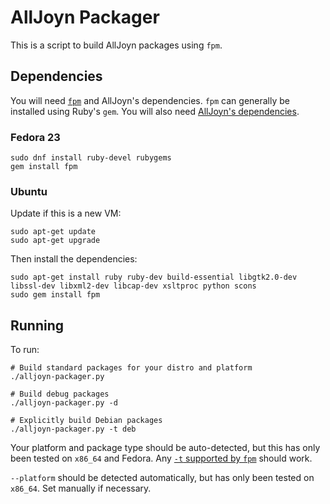 # AllJoyn Packager

This is a script to build AllJoyn packages using `fpm`.

## Dependencies

You will need [`fpm`](https://github.com/jordansissel/fpm) and AllJoyn's dependencies. `fpm` can generally be installed using Ruby's `gem`. You will also need [AllJoyn's dependencies](https://allseenalliance.org/framework/documentation/develop/building/linux).

### Fedora 23

    sudo dnf install ruby-devel rubygems
    gem install fpm

### Ubuntu

Update if this is a new VM:

    sudo apt-get update
    sudo apt-get upgrade

Then install the dependencies:

    sudo apt-get install ruby ruby-dev build-essential libgtk2.0-dev libssl-dev libxml2-dev libcap-dev xsltproc python scons
    sudo gem install fpm

## Running

To run:

    # Build standard packages for your distro and platform
    ./alljoyn-packager.py

    # Build debug packages
    ./alljoyn-packager.py -d

    # Explicitly build Debian packages
    ./alljoyn-packager.py -t deb

Your platform and package type should be auto-detected, but this has only been tested on `x86_64` and Fedora. Any [`-t` supported by `fpm`](https://github.com/jordansissel/fpm/wiki) should work.

`--platform` should be detected automatically, but has only been tested on `x86_64`. Set manually if necessary.
